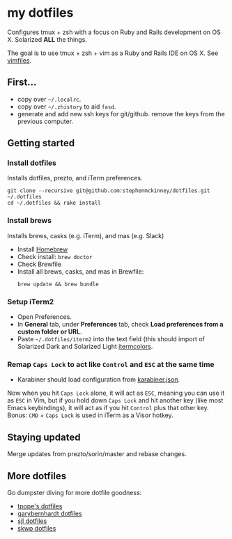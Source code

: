 # my dotfiles

Configures tmux + zsh with a focus on Ruby and Rails development
on OS X. Solarized **ALL** the things.

The goal is to use tmux + zsh + vim as a Ruby and Rails IDE on OS X. See
[vimfiles](https://github.com/stephenmckinney/vimfiles).

## First...

* copy over `~/.localrc`.
* copy over `~/.zhistory` to aid `fasd`.
* generate and add new ssh keys for git/github. remove the keys from the
  previous computer.

## Getting started

### Install dotfiles

Installs dotfiles, prezto, and iTerm preferences.

```shell
git clone --recursive git@github.com:stephenmckinney/dotfiles.git ~/.dotfiles
cd ~/.dotfiles && rake install
```

### Install brews

Installs brews, casks (e.g. iTerm), and mas (e.g. Slack)

* Install [Homebrew](https://brew.sh/)
* Check install: `brew doctor`
* Check Brewfile
* Install all brews, casks, and mas in Brewfile:
  ```shell
  brew update && brew bundle
  ```

### Setup iTerm2

* Open Preferences.
* In **General** tab, under **Preferences** tab, check **Load preferences from a custom folder or URL**.
* Paste `~/.dotfiles/iterm2` into the text field (this should import
  of Solarized Dark and Solarized Light
  [itermcolors](https://iterm2colorschemes.com).

### Remap `Caps Lock` to act like `Control` and `ESC` at the same time

* Karabiner should load configuration from [karabiner.json](config/karabiner/karabiner.json).

Now when you hit `Caps Lock` alone, it will act as `ESC`, meaning you can
use it as `ESC` in Vim, but if you hold down `Caps Lock` and hit another
key (like most Emacs keybindings), it will act as if you hit `Control`
plus that other key. Bonus: `CMD` + `Caps Lock` is used in iTerm as a
Visor hotkey.

## Staying updated

Merge updates from prezto/sorin/master and rebase changes.

## More dotfiles

Go dumpster diving for more dotfile goodness:

* [tpope's dotfiles](https://github.com/tpope/tpope)
* [garybernhardt dotfiles](https://github.com/garybernhardt/dotfiles)
* [sjl dotfiles](https://github.com/sjl/dotfiles)
* [skwp dotfiles](https://github.com/skwp/dotfiles)
